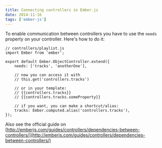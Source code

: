 ```yaml
---
title: Connecting controllers in Ember.js
date: 2014-11-16
tags: ['ember-js']
---
```


To enable communication between controllers you have to use the `needs` property on your controller. Here's how to do it:

    // controllers/playlist.js
    import Ember from 'ember';

    export default Ember.ObjectController.extend({
        needs: ['tracks', 'anotherOne'],

        // now you can access it with
        // this.get('controllers.tracks')

        // or in your template:
        // {{controllers.tracks}}
        // {{controllers.tracks.someProperty}}

        // if you want, you can make a shortcut/alias:
        tracks: Ember.computed.alias('controllers.tracks'),
    });

Also see the official guide on [http://emberjs.com/guides/controllers/dependencies-between-controllers/](http://emberjs.com/guides/controllers/dependencies-between-controllers/)
